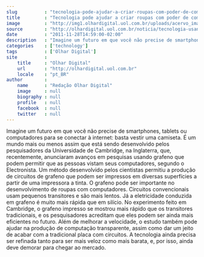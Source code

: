 ```yaml
---
slug          : "tecnologia-pode-ajudar-a-criar-roupas-com-poder-de-computacao"
title         : "Tecnologia pode ajudar a criar roupas com poder de computação"
image         : "http://img1.olhardigital.uol.com.br/uploads/acervo_imagens/2011/11/20111128133334_660_420.jpg"
source        : "http://olhardigital.uol.com.br/noticia/tecnologia-usando-grafeno-pode-ajudar-a-criar-roupas-com-poder-de-computacao/22542"
date          : "2011-11-28T14:59:00-02:00"
description   : "Imagine um futuro em que você não precise de smartphones, tablets ou computadores para se conectar à internet: basta vestir uma camiseta. É um mundo mais ou menos assim que está sendo desenvolvido pelos pesquisadores da Universidade de Cambridge, na Inglaterra, que, recentemente, anunciaram avanços em pesquisas usando grafeno que podem permitir que as pessoas vistam seus computadores, segundo o Electronista. Um método desenvolvido pelos cientistas permitiu a produção de circuitos de grafeno que podem ser impressos em diversas superfícies a partir de uma impressora a tinta. O grafeno pode ser importante no desenvolvimento de roupas com computadores. Circuitos convencionais usam pequenos transitores e são mais lentos. Já a eletricidade conduzida em grafeno é muito mais rápida que em silício. No experimento feito em Cambridge, o grafeno impresso se mostrou mais rápido que os transitores tradicionais, e os pesquisadores acreditam que eles podem ser ainda mais eficientes no futuro. Além de melhorar a velocidade, o estudo também pode ajudar na produção de computação transparente, assim como dar um jeito de acabar com a tradicional placa com circuitos. A tecnologia ainda precisa ser refinada tanto para ser mais veloz como mais barata, e, por isso, ainda deve demorar para chegar ao mercado."
categories    : ['technology']
tags          : ['Olhar Digital']
site          :
    title     : "Olhar Digital"
    url       : "http://olhardigital.uol.com.br"
    locale    : "pt_BR"
author        :
    name      : "Redação Olhar Digital"
    image     : null
    biography : null
    profile   : null
    facebook  : null
    twitter   : null
---
```


Imagine um futuro em que você não precise de smartphones, tablets ou computadores para se conectar à internet: basta vestir uma camiseta. É um mundo mais ou menos assim que está sendo desenvolvido pelos pesquisadores da Universidade de Cambridge, na Inglaterra, que, recentemente, anunciaram avanços em pesquisas usando grafeno que podem permitir que as pessoas vistam seus computadores, segundo o Electronista. Um método desenvolvido pelos cientistas permitiu a produção de circuitos de grafeno que podem ser impressos em diversas superfícies a partir de uma impressora a tinta. O grafeno pode ser importante no desenvolvimento de roupas com computadores. Circuitos convencionais usam pequenos transitores e são mais lentos. Já a eletricidade conduzida em grafeno é muito mais rápida que em silício. No experimento feito em Cambridge, o grafeno impresso se mostrou mais rápido que os transitores tradicionais, e os pesquisadores acreditam que eles podem ser ainda mais eficientes no futuro. Além de melhorar a velocidade, o estudo também pode ajudar na produção de computação transparente, assim como dar um jeito de acabar com a tradicional placa com circuitos. A tecnologia ainda precisa ser refinada tanto para ser mais veloz como mais barata, e, por isso, ainda deve demorar para chegar ao mercado.
